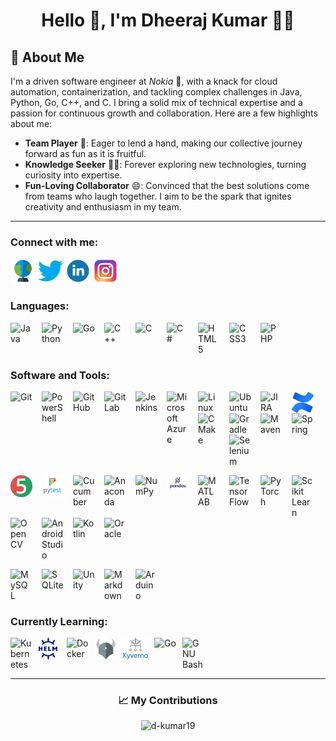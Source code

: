 <h1 align="center">Hello 👋, I'm Dheeraj Kumar 🧑🏻 </h1>

## 🌱 About Me

I'm a driven software engineer at *Nokia* 🚀, with a knack for cloud automation, containerization, and tackling complex challenges in Java, Python, Go, C++, and C. I bring a solid mix of technical expertise and a passion for continuous growth and collaboration. Here are a few highlights about me:

- **Team Player** 🤼: Eager to lend a hand, making our collective journey forward as fun as it is fruitful.
- **Knowledge Seeker** 🕵️‍♂️: Forever exploring new technologies, turning curiosity into expertise.
- **Fun-Loving Collaborator** 😄: Convinced that the best solutions come from teams who laugh together. I aim to be the spark that ignites creativity and enthusiasm in my team.


---


<!-- <br />
<p align="left">
  <a href="https://github.com/ryo-ma/github-profile-trophy">
    <img src="https://github-profile-trophy.vercel.app/?username=d-kumar19" alt="d-kumar19" title="GitHub Trophy - Dheeraj Kumar" />
  </a>
</p> -->


### Connect with me:

[<img width="40px" alt="Portfolio" title="Portfolio - Dheeraj Kumar" src="./img/globe.svg"/>](./img/website_error.webp)
[<img width="40px" alt="Twitter" title="Twitter - Dheeraj Kumar" src="./img/twitter.svg"/>](https://twitter.com/dheerajk1901)
[<img width="40px" alt="LinkedIn" title="LinkedIn - Dheeraj Kumar" src="./img/linkedin.svg"/>](https://www.linkedin.com/in/dheeraj-kumar-a1b73b1bb/)
[<img width="40px" alt="Instagram" title="Instagram - Dheeraj Kumar" src="./img/instagram.svg"/>](https://www.instagram.com/dk_vir19/)


### Languages:

<!-- Backend Languages -->
[<img align="left" alt="Java" title="Java" width="35px" src="https://skillicons.dev/icons?i=java" style="padding-right:15px;" />](#)
[<img align="left" alt="Python" title="Python" width="35px" src="https://skillicons.dev/icons?i=python" style="padding-right:15px;" />](#)
[<img align="left" alt="Go" title="Go" width="35px" src="https://skillicons.dev/icons?i=go" style="padding-right:15px;" />](#)
[<img align="left" alt="C++" title="C++" width="35px" src="https://skillicons.dev/icons?i=cpp" style="padding-right:15px;" />](#)
[<img align="left" alt="C" title="C" width="35px" src="https://skillicons.dev/icons?i=c" style="padding-right:15px;" />](#)
[<img align="left" alt="C#" title="C#" width="35px" src="https://skillicons.dev/icons?i=cs" style="padding-right:15px;" />](#)

<!-- Frontend Languages -->
[<img align="left" alt="HTML5" title="HTML5" width="35px" src="https://skillicons.dev/icons?i=html" style="padding-right:15px;" />](#)
[<img align="left" alt="CSS3" title="CSS3" width="35px" src="https://skillicons.dev/icons?i=css" style="padding-right:15px;" />](#)
[<img align="left" alt="PHP" title="PHP" width="35px" src="https://skillicons.dev/icons?i=php" style="padding-right:15px;" />](#)
<br clear="left"/>


### Software and Tools:

<!-- Cloud-related tools -->
[<img align="left" alt="Git" title="Git" width="35px" src="https://skillicons.dev/icons?i=git" style="padding-right:15px;" />](#)
[<img align="left" alt="PowerShell" title="PowerShell" width="35px" src="https://skillicons.dev/icons?i=powershell" style="padding-right:15px;" />](#)
[<img align="left" alt="GitHub" title="GitHub" width="35px" src="https://skillicons.dev/icons?i=github" style="padding-right:15px;" />](#)
[<img align="left" alt="GitLab" title="GitLab" width="35px" src="https://skillicons.dev/icons?i=gitlab" style="padding-right:15px;" />](#)
[<img align="left" alt="Jenkins" title="Jenkins" width="35px" src="https://skillicons.dev/icons?i=jenkins" style="padding-right:15px;" />](#)
[<img align="left" alt="Microsoft Azure" title="Microsoft Azure" width="35px" src="https://skillicons.dev/icons?i=azure" style="padding-right:15px;" />](#)
[<img align="left" alt="Linux" title="Linux" width="35px" src="https://skillicons.dev/icons?i=linux" style="padding-right:15px;" />](#)
[<img align="left" alt="Ubuntu" title="Ubuntu" width="35px" src="https://skillicons.dev/icons?i=ubuntu" style="padding-right:15px;" />](#)
[<img align="left" alt="JIRA" title="JIRA" width="35px" src="https://www.vectorlogo.zone/logos/atlassian_jira/atlassian_jira-icon.svg" style="padding-right:15px;" />](#)
[<img align="left" alt="Confluence" title="Confluence" width="35px" src="https://github.com/devicons/devicon/blob/v2.15.1/icons/confluence/confluence-original.svg" style="padding-right:15px;" />](#)
[<img align="left" alt="CMake" title="CMake" width="35px" src="https://skillicons.dev/icons?i=cmake" style="padding-right:15px;" />](#)
[<img align="left" alt="Gradle" title="Gradle" width="35px" src="https://skillicons.dev/icons?i=gradle" style="padding-right:15px;" />](#)
[<img align="left" alt="Maven" title="Maven" width="35px" src="https://skillicons.dev/icons?i=maven" style="padding-right:15px;" />](#)
[<img align="left" alt="Spring" title="Spring" width="35px" src="https://skillicons.dev/icons?i=spring" style="padding-right:15px;" />](#)

<!-- Testing tools -->
[<img align="left" alt="Selenium" title="Selenium" width="35px" src="https://skillicons.dev/icons?i=selenium" style="padding-right:15px;" />](#)
<br clear="left"/> <!-- Adds spaces after new line -->

[<img align="left" alt="JUnit" title="JUnit" width="35px" src="./img/junit.png" style="padding-right:15px;" />](#)
[<img align="left" alt="PyTest" title="PyTest" width="35px" src="./img/pytest.svg" style="padding-right:15px;" />](#)
[<img align="left" alt="Cucumber" title="Cucumber" width="35px" src="https://www.vectorlogo.zone/logos/cucumberio/cucumberio-icon.svg" style="padding-right:15px;" />](#)

<!-- Mathematical and Python libraries -->
[<img align="left" alt="Anaconda" title="Anaconda" width="35px" src="https://skillicons.dev/icons?i=anaconda" style="padding-right:15px;" />](#)
[<img align="left" alt="NumPy" title="NumPy" width="35px" src="https://www.vectorlogo.zone/logos/numpy/numpy-icon.svg" style="padding-right:15px;" />](#)
[<img align="left" alt="Pandas" title="Pandas" width="35px" src="./img/pandas.png" style="padding-right:15px;" />](#)
[<img align="left" alt="MATLAB" title="MATLAB" width="35px" src="https://skillicons.dev/icons?i=matlab" style="padding-right:15px;" />](#)
[<img align="left" alt="TensorFlow" title="TensorFlow" width="35px" src="https://skillicons.dev/icons?i=tensorflow" style="padding-right:15px;" />](#)
[<img align="left" alt="PyTorch" title="PyTorch" width="35px" src="https://skillicons.dev/icons?i=pytorch" style="padding-right:15px;" />](#)
[<img align="left" alt="Scikit Learn" title="Scikit Learn" width="35px" src="https://upload.wikimedia.org/wikipedia/commons/0/05/Scikit_learn_logo_small.svg" style="padding-right:15px;" />](#)
[<img align="left" alt="OpenCV" title="OpenCV" width="35px" src="https://www.vectorlogo.zone/logos/opencv/opencv-icon.svg" style="padding-right:15px;" />](#)

<!-- Mobile Application Development tools -->
[<img align="left" alt="Android Studio" title="Android Studio" width="35px" src="https://skillicons.dev/icons?i=androidstudio" style="padding-right:15px;" />](#)
[<img align="left" alt="Kotlin" title="Kotlin" width="35px" src="https://skillicons.dev/icons?i=kotlin" style="padding-right:15px;" />](#)

<!-- Database tools -->
[<img align="left" alt="Oracle" title="Oracle" width="35px" src="https://www.vectorlogo.zone/logos/oracle/oracle-icon.svg" style="padding-right:15px;" />](#)
<br clear="left"/> <!-- Adds spaces after new line -->

[<img align="left" alt="MySQL" title="MySQL" width="35px" src="https://skillicons.dev/icons?i=mysql" style="padding-right:15px;" />](#)
[<img align="left" alt="SQLite" title="SQLite" width="35px" src="https://skillicons.dev/icons?i=sqlite" style="padding-right:15px;" />](#)

<!-- Remaining tools -->
[<img align="left" alt="Unity" title="Unity" width="35px" src="https://skillicons.dev/icons?i=unity" style="padding-right:15px;" />](#)
[<img align="left" alt="Markdown" title="Markdown" width="35px" src="https://skillicons.dev/icons?i=markdown" style="padding-right:15px;" />](#)
[<img align="left" alt="Arduino" title="Arduino" width="35px" src="https://skillicons.dev/icons?i=arduino" style="padding-right:15px;" />](#)
<br clear="left"/>


### Currently Learning:

<!-- Cloud related tools and Languages -->
[<img align="left" alt="Kubernetes" title="Kubernetes" width="35px" src="https://skillicons.dev/icons?i=kubernetes" style="padding-right:10px;" />](#)
[<img align="left" alt="Helm" title="Helm" width="30px" height="35px" src="./img/helm.png" style="padding-right:15px;" />](#)
[<img align="left" alt="Docker" title="Docker" width="35px" src="https://skillicons.dev/icons?i=docker" style="padding-right:10px;" />](#)
[<img align="left" alt="Open Policy Agent (OPA)" title="Open Policy Agent (OPA)" width="35px" src="./img/opa.png" style="padding-right:10px;" />](#)
[<img align="left" alt="Kyverno" title="Kyverno" width="40px" height="35px" src="./img/kyverno.png" style="padding-right:10px;" />](#)
[<img align="left" alt="Go" title="Go" width="35px" src="https://skillicons.dev/icons?i=go" style="padding-right:10px;" />](#)
[<img align="left" alt="GNU Bash" title="GNU Bash" width="35px" src="https://skillicons.dev/icons?i=bash" style="padding-right:10px;" />](#)
<br clear="left"/>


---


<!-- <h3 align="center">📊 My GitHub Stats</h3>
<p align="center">
  <img src="https://github-readme-stats.vercel.app/api/top-langs?username=d-kumar19&show_icons=true&locale=en&layout=compact" alt="d-kumar19" title="GitHub Stats - Dheeraj Kumar"/>
</p>


<p align="center">
  <img src="https://github-readme-stats.vercel.app/api?username=d-kumar19&show_icons=true&locale=en" alt="d-kumar19" title="GitHub Stats - Dheeraj Kumar"/>
</p> -->


<h3 align="center">📈 My Contributions</h3>
<p align="center">
  <img src="https://github-readme-streak-stats.herokuapp.com/?user=d-kumar19&" alt="d-kumar19" title="GitHub Contributions - Dheeraj Kumar"/>
</p>
